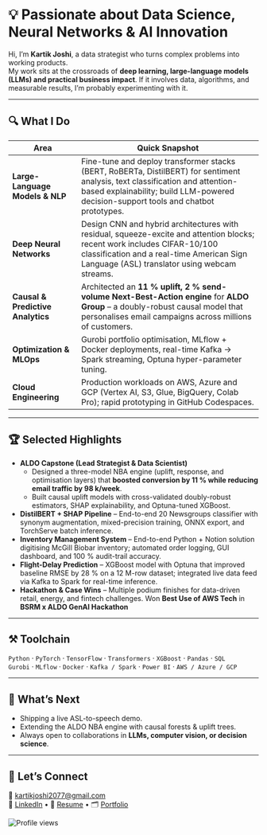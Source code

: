 # 💡 Passionate about Data Science, Neural Networks & AI Innovation

Hi, I’m **Kartik Joshi**, a data strategist who turns complex problems into working products.  
My work sits at the crossroads of **deep learning, large-language models (LLMs) and practical business impact**. If it involves data, algorithms, and measurable results, I’m probably experimenting with it.

---

## 🔍 What I Do

| Area | Quick Snapshot |
| --- | --- |
| **Large-Language Models & NLP** | Fine-tune and deploy transformer stacks (BERT, RoBERTa, DistilBERT) for sentiment analysis, text classification and attention-based explainability; build LLM-powered decision-support tools and chatbot prototypes. |
| **Deep Neural Networks** | Design CNN and hybrid architectures with residual, squeeze-excite and attention blocks; recent work includes CIFAR-10/100 classification and a real-time American Sign Language (ASL) translator using webcam streams. |
| **Causal & Predictive Analytics** | Architected an  **11 % uplift, 2 % send-volume Next-Best-Action engine** for **ALDO Group** – a doubly-robust causal model that personalises email campaigns across millions of customers. |
| **Optimization & MLOps** | Gurobi portfolio optimisation, MLflow + Docker deployments, real-time Kafka → Spark streaming, Optuna hyper-parameter tuning. |
| **Cloud Engineering** | Production workloads on AWS, Azure and GCP (Vertex AI, S3, Glue, BigQuery, Colab Pro); rapid prototyping in GitHub Codespaces. |

---

## 🏆 Selected Highlights

- **ALDO Capstone (Lead Strategist & Data Scientist)**  
  - Designed a three-model NBA engine (uplift, response, and optimisation layers) that **boosted conversion by 11 % while reducing email traffic by 98 k/week**.  
  - Built causal uplift models with cross-validated doubly-robust estimators, SHAP explainability, and Optuna-tuned XGBoost.  
- **DistilBERT + SHAP Pipeline** – End-to-end 20 Newsgroups classifier with synonym augmentation, mixed-precision training, ONNX export, and TorchServe batch inference.  
- **Inventory Management System** – End-to-end Python + Notion solution digitising McGill Biobar inventory; automated order logging, GUI dashboard, and 100 % audit-trail accuracy.  
- **Flight-Delay Prediction** – XGBoost model with Optuna that improved baseline RMSE by 28 % on a 12 M-row dataset; integrated live data feed via Kafka to Spark for real-time inference.  
- **Hackathon & Case Wins** – Multiple podium finishes for data-driven retail, energy, and fintech challenges. Won **Best Use of AWS Tech** in **BSRM x ALDO GenAI Hackathon**

---

## ⚒️ Toolchain

`Python` · `PyTorch` · `TensorFlow` · `Transformers` · `XGBoost` · `Pandas` · `SQL`  
`Gurobi` · `MLflow` · `Docker` · `Kafka / Spark` · `Power BI` · `AWS / Azure / GCP`

---

## 🚀 What’s Next

- Shipping a live ASL-to-speech demo.  
- Extending the ALDO NBA engine with causal forests & uplift trees.  
- Always open to collaborations in **LLMs, computer vision, or decision science**.

---

## 🤝 Let’s Connect

📧 kartikjoshi2077@gmail.com  
💼 [LinkedIn](https://www.linkedin.com/in/kartikjoshi) • 📝 [Resume](./ATS-friendly%20Kartik%20Joshi%20resume.pdf) • 🗂️ [Portfolio](https://github.com/kartikjoshi2077)

![Profile views](https://komarev.com/ghpvc/?username=kartikjoshi2077)
